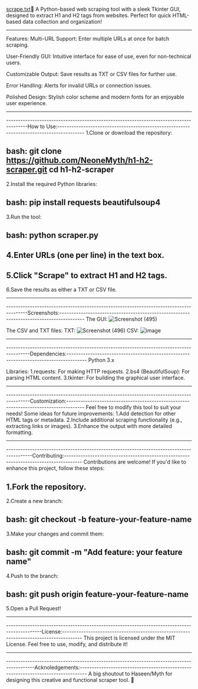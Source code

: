 [scrape.txt](https://github.com/user-attachments/files/19215542/scrape.txt)🚀 A Python-based web scraping tool with a sleek Tkinter GUI, designed to extract H1 and H2 tags from websites.
Perfect for quick HTML-based data collection and organization!

-------------------------------------------------------------------------------------------------------------------------------------------------------------------------------------------
Features:
Multi-URL Support: Enter multiple URLs at once for batch scraping.

User-Friendly GUI: Intuitive interface for ease of use, even for non-technical users.

Customizable Output:
    Save results as TXT or CSV files for further use.

Error Handling: Alerts for invalid URLs or connection issues.

Polished Design: Stylish color scheme and modern fonts for an enjoyable user experience.

-------------------------------------------------------------------------------------------------------------------------------------------------------------------------------------------
---------------------------------------------------------------------------------------How to Use:-----------------------------------------------------------------------------------------
1.Clone or download the repository:

bash:
git clone https://github.com/NeoneMyth/h1-h2-scraper.git
cd h1-h2-scraper
---------------------------------------------------------
2.Install the required Python libraries:

bash:
pip install requests beautifulsoup4
---------------------------------------------------------
3.Run the tool:

bash:
python scraper.py
---------------------------------------------------------
4.Enter URLs (one per line) in the text box.
---------------------------------------------------------
5.Click "Scrape" to extract H1 and H2 tags.
---------------------------------------------------------
6.Save the results as either a TXT or CSV file.


-------------------------------------------------------------------------------------------------------------------------------------------------------------------------------------------
---------------------------------------------------------------------------------------Screenshots:----------------------------------------------------------------------------------------
The GUI: 
![Screenshot (495)](https://github.com/user-attachments/assets/b6febe18-520b-4a17-a6b2-b5a5e7ed8529)

The CSV and TXT files:
TXT: ![Screenshot (496)](https://github.com/user-attachments/assets/48d3cba8-1fd0-48b3-89b0-1104e159802e)
CSV: ![image](https://github.com/user-attachments/assets/ecb6e7ec-9d05-475b-8d4e-6cd1dd7048c3)


-------------------------------------------------------------------------------------------------------------------------------------------------------------------------------------------
----------------------------------------------------------------------------------------Dependencies:--------------------------------------------------------------------------------------
Python 3.x

Libraries:
    1.requests: For making HTTP requests.
    2.bs4 (BeautifulSoup): For parsing HTML content.
    3.tkinter: For building the graphical user interface.


-------------------------------------------------------------------------------------------------------------------------------------------------------------------------------------------
----------------------------------------------------------------------------------------Customization:-------------------------------------------------------------------------------------
Feel free to modify this tool to suit your needs! Some ideas for future improvements:
    1.Add detection for other HTML tags or metadata.
    2.Include additional scraping functionality (e.g., extracting links or images).
    3.Enhance the output with more detailed formatting.


-------------------------------------------------------------------------------------------------------------------------------------------------------------------------------------------
-----------------------------------------------------------------------------------------Contributing:-------------------------------------------------------------------------------------
Contributions are welcome! If you'd like to enhance this project, follow these steps:

1.Fork the repository.
-----------------------------------------------
2.Create a new branch:

bash:
git checkout -b feature-your-feature-name
-----------------------------------------------
3.Make your changes and commit them:

bash:
git commit -m "Add feature: your feature name"
-----------------------------------------------
4.Push to the branch:

bash:
git push origin feature-your-feature-name
-----------------------------------------------
5.Open a Pull Request!


-------------------------------------------------------------------------------------------------------------------------------------------------------------------------------------------
---------------------------------------------------------------------------------------------License:--------------------------------------------------------------------------------------
This project is licensed under the MIT License. Feel free to use, modify, and distribute it!


-------------------------------------------------------------------------------------------------------------------------------------------------------------------------------------------
------------------------------------------------------------------------------------------Acknoledgements:---------------------------------------------------------------------------------
A big shoutout to Haseen/Myth for designing this creative and functional scraper tool. 🚀
